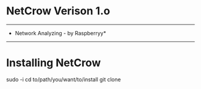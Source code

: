 # NetCrow Verison 1.o

  ************************************
  * Network Analyzing - by Raspberryy*
  ************************************

# Installing NetCrow
sudo -i
cd to/path/you/want/to/install
git clone 
